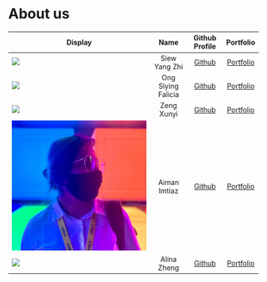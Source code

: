 # About us


Display | Name | Github Profile | Portfolio
--------|:----:|:--------------:|:---------:
![](https://via.placeholder.com/100.png?text=Photo) | Siew Yang Zhi | [Github](https://github.com/siewyangzhi) | [Portfolio](docs/team/johndoe.md)
![](https://via.placeholder.com/100.png?text=Photo) | Ong Siying Falicia | [Github](https://github.com/FaliciaOng) | [Portfolio](docs/team/johndoe.md)
![](https://via.placeholder.com/100.png?text=Photo) | Zeng Xunyi | [Github](https://github.com/XunyiiZ) | [Portfolio](docs/team/johndoe.md)
![](team/aiman_assignment/profile-picture.jpg) | Aiman Imtiaz | [Github](https://github.com/aiman-imtiaz) | [Portfolio](docs/team/aimanimtiaz.md)
![](https://via.placeholder.com/100.png?text=Photo) | Alina Zheng | [Github](https://github.com/zhenster) | [Portfolio](docs/team/johndoe.md)

